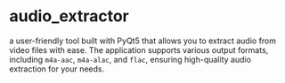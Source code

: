 # audio_extractor
a user-friendly tool built with PyQt5 that allows you to extract audio from video files with ease. The application supports various output formats, including `m4a-aac`, `m4a-alac`, and `flac`, ensuring high-quality audio extraction for your needs.
